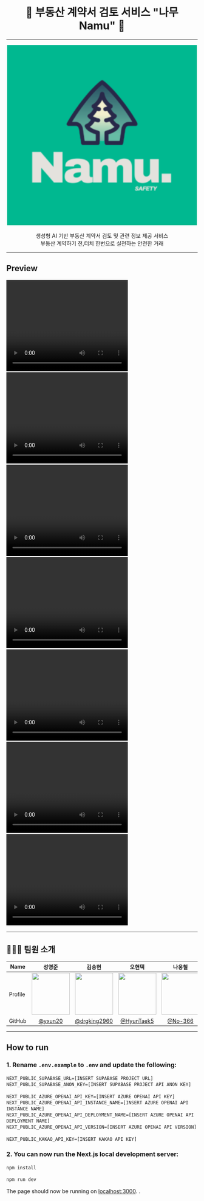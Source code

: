 
<h1 align="center">
   🏡 부동산 계약서 검토 서비스 "나무 Namu" 🏡
</h1>
<hr/>

<p align="center">
  <img width="500" alt="LAWBOT 로고" src="docs-logo.png">
</p>

<p align="center">
    생성형 AI 기반 부동산 계약서 검토 및 관련 정보 제공 서비스 <br/>
    부동산 계약하기 전,터치 한번으로 실천하는 안전한 거래
</p>

<hr/>

## Preview

<video width="320" height="240" controls>
  <source src="https://github.com/user-attachments/assets/c0e363b9-f64b-4b1c-9d1c-ab9b973f8b0b">
</video>

<video width="320" height="240" controls>
  <source src="https://github.com/user-attachments/assets/a5243eb8-c5ec-4d19-9189-b1da0b791828">
</video>


<video width="320" height="240" controls>
  <source src="https://github.com/user-attachments/assets/10d82f6e-9607-4d3e-b204-e1e1a572b5f2">
</video>

<video width="320" height="240" controls>
  <source src="https://github.com/user-attachments/assets/a3a8366c-ca32-4293-80d6-8322e6f76379">
</video>

<video width="320" height="240" controls>
  <source src="https://github.com/user-attachments/assets/a32d0051-410b-4449-b900-7abd3d7d4e53">
</video>

<video width="320" height="240" controls>
  <source src="https://github.com/user-attachments/assets/8954e08f-cd19-410f-8365-44f7db3b7d06">
</video>

<video width="320" height="240" controls>
  <source src="https://github.com/user-attachments/assets/3cd885b9-5185-42ff-a48f-809d250ddad5">
</video>

<hr/>

## 👨🏻‍💻‍ 팀원 소개

| Name    | <center>성영준</center>                                           | <center>김송현</center>                                         | <center>오현택</center>                                                                                             | <center>나웅철</center>                                                                                                                       
| ------- |----------------------------------------------------------------|--------------------------------------------------------------|------------------------------------------------------------------------------------------------------------------|---------------------------------------------------------------------------------------------------------------------------------------------|
| Profile | <center> <img width="100px" height="110px" src="https://avatars.githubusercontent.com/u/69851018?v=4" /> </center> | <center><img width="100px" height="110px" src="https://avatars.githubusercontent.com/u/165993738?v=4" /></center> | <center><img width="100px" height="110px" src="https://avatars.githubusercontent.com/u/38789284?v=4" /></center> | <center><img width="100px" height="110px" src="https://avatars.githubusercontent.com/u/142786224?v=4" /></center> 
GitHub | <center>[@yxun20](https://github.com/yxun20)</center>                | <center>[@drgking2960](https://github.com/drgking2960) </center>        | <center>[@HyunTaek5](https://github.com/HyunTaek5) </center>                                                              | <center>[@No-366](https://github.com/No-366)</center>                                                                                



<hr/>

## How to run

### 1. Rename `.env.example` to `.env` and update the following:

   ```dotenv
   NEXT_PUBLIC_SUPABASE_URL=[INSERT SUPABASE PROJECT URL]
   NEXT_PUBLIC_SUPABASE_ANON_KEY=[INSERT SUPABASE PROJECT API ANON KEY]
   
   NEXT_PUBLIC_AZURE_OPENAI_API_KEY=[INSERT AZURE OPENAI API KEY]
   NEXT_PUBLIC_AZURE_OPENAI_API_INSTANCE_NAME=[INSERT AZURE OPENAI API INSTANCE NAME]
   NEXT_PUBLIC_AZURE_OPENAI_API_DEPLOYMENT_NAME=[INSERT AZURE OPENAI API DEPLOYMENT NAME]
   NEXT_PUBLIC_AZURE_OPENAI_API_VERSION=[INSERT AZURE OPENAI API VERSION]
   
   NEXT_PUBLIC_KAKAO_API_KEY=[INSERT KAKAO API KEY]
   ```

### 2. You can now run the Next.js local development server:
   
   ```bash
  npm install
   ```

   ```bash
   npm run dev
   ```

   The page should now be running on [localhost:3000](http://localhost:3000/). .
